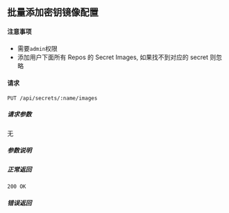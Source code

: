 ## 批量添加密钥镜像配置

#### 注意事项

- 需要`admin`权限
- 添加用户下面所有 Repos 的 Secret Images, 如果找不到对应的 secret 则忽略

#### 请求

```
PUT /api/secrets/:name/images
```

##### 请求参数

无

##### 参数说明


##### 正常返回

```
200 OK
```

##### 错误返回
